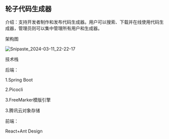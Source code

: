 ## 轮子代码生成器

介绍：支持开发者制作和发布代码生成器。用户可以搜索、下载并在线使用代码生成器，管理员则可以集中管理所有用户和生成器。

架构图

![Snipaste_2024-03-11_22-22-17](https://github.com/saver63/code-generator/assets/59107835/99fd4f87-07af-4359-ae24-e274d4164ddb)


技术栈

后端：

1.Spring Boot

2.Picocli

3.FreeMarker模版引擎

3.腾讯云对象存储

前端：

React+Ant Design
